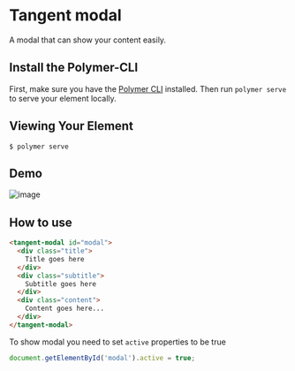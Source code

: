 # Tangent modal
A modal that can show your content easily.

## Install the Polymer-CLI

First, make sure you have the [Polymer CLI](https://www.npmjs.com/package/polymer-cli) installed. Then run `polymer serve` to serve your element locally.

## Viewing Your Element

```
$ polymer serve
```

## Demo
![image](https://github.com/lukkiddd/tangent-modal/blob/master/v1/tangent-modal/demo/demo-gif.gif?raw=true)

## How to use
```html
<tangent-modal id="modal">
  <div class="title">
    Title goes here
  </div>
  <div class="subtitle">
    Subtitle goes here
  </div>
  <div class="content">
    Content goes here...
  </div>
</tangent-modal>
```

To show modal you need to set `active` properties to be true

```js
document.getElementById('modal').active = true;
```
